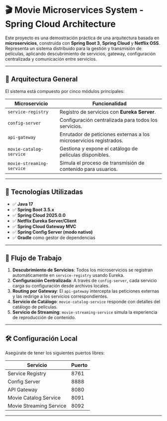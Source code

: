# 🎬 Movie Microservices System - Spring Cloud Architecture

Este proyecto es una demostración práctica de una arquitectura basada en **microservicios**, construida con **Spring Boot 3**, **Spring Cloud** y **Netflix OSS**. Representa un sistema distribuido para la gestión y transmisión de películas, aplicando descubrimiento de servicios, gateway, configuración centralizada y comunicación entre servicios.

---

## 🧱 Arquitectura General

El sistema está compuesto por cinco módulos principales:

| Microservicio               | Funcionalidad                                                                 |
|----------------------------|------------------------------------------------------------------------------|
| `service-registry`         | Registro de servicios con **Eureka Server**.                                 |
| `config-server`            | Configuración centralizada para todos los servicios.                         |
| `api-gateway`              | Enrutador de peticiones externas a los microservicios registrados.           |
| `movie-catalog-service`    | Gestiona y expone el catálogo de películas disponibles.                      |
| `movie-streaming-service`  | Simula el proceso de transmisión de contenido para usuarios.                 |

---

## 🚀 Tecnologías Utilizadas

- ✅ **Java 17**
- ✅ **Spring Boot 3.5.x**
- ✅ **Spring Cloud 2025.0.0**
- ✅ **Netflix Eureka Server/Client**
- ✅ **Spring Cloud Gateway MVC**
- ✅ **Spring Config Server (modo nativo)**
- ✅ **Gradle** como gestor de dependencias

---

## 🔁 Flujo de Trabajo

1. **Descubrimiento de Servicios**: Todos los microservicios se registran automáticamente en `service-registry` usando Eureka.
2. **Configuración Centralizada**: A través de `config-server`, cada servicio carga su configuración desde archivos locales.
3. **Routing por Gateway**: El `api-gateway` intercepta las peticiones externas y las redirige a los servicios correspondientes.
4. **Servicio de Catálogo**: `movie-catalog-service` responde con detalles del catálogo de películas.
5. **Servicio de Streaming**: `movie-streaming-service` simula la experiencia de reproducción de contenido.

---

## 🛠️ Configuración Local

Asegúrate de tener los siguientes puertos libres:

| Servicio               | Puerto |
|------------------------|--------|
| Service Registry       | 8761   |
| Config Server          | 8888   |
| API Gateway            | 8080   |
| Movie Catalog Service  | 8091   |
| Movie Streaming Service| 8092   |

---

